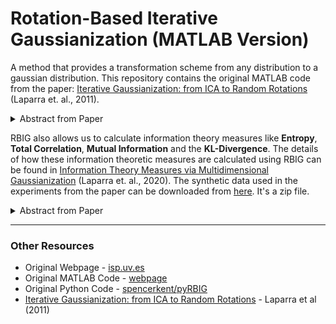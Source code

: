# Rotation-Based Iterative Gaussianization (MATLAB Version)


A method that provides a transformation scheme from any distribution to a gaussian distribution. This repository contains the original MATLAB code from the paper: [Iterative Gaussianization: from ICA to Random Rotations](https://arxiv.org/abs/1602.00229) (Laparra et. al., 2011).

<details>
<summary>Abstract from Paper</summary>

> Most signal processing problems involve the challenging task of multidimensional probability density function (PDF) estimation. In this work, we propose a solution to this problem by using a family of Rotation-based Iterative Gaussianization (RBIG) transforms. The general framework consists of the sequential application of a univariate marginal Gaussianization transform followed by an orthonormal transform. The proposed procedure looks for differentiable transforms to a known PDF so that the unknown PDF can be estimated at any point of the original domain. In particular, we aim at a zero mean unit covariance Gaussian for convenience. RBIG is formally similar to classical iterative Projection Pursuit (PP) algorithms. However, we show that, unlike in PP methods, the particular class of rotations used has no special qualitative relevance in this context, since looking for interestingness is not a critical issue for PDF estimation. The key difference is that our approach focuses on the univariate part (marginal Gaussianization) of the problem rather than on the multivariate part (rotation). This difference implies that one may select the most convenient rotation suited to each practical application. The differentiability, invertibility and convergence of RBIG are theoretically and experimentally analyzed. Relation to other methods, such as Radial Gaussianization (RG), one-class support vector domain description (SVDD), and deep neural networks (DNN) is also pointed out. The practical performance of RBIG is successfully illustrated in a number of multidimensional problems such as image synthesis, classification, denoising, and multi-information estimation.

</details>

RBIG also allows us to calculate information theory measures like **Entropy**, **Total Correlation**, **Mutual Information** and the **KL-Divergence**. The details of how these information theoretic measures are calculated using RBIG can be found in [Information Theory Measures via Multidimensional Gaussianization](https://arxiv.org/abs/2010.03807) (Laparra et. al., 2020). The synthetic data used in the experiments from the paper can be downloaded from [here](https://isp.uv.es/RBIG4IT_files/RBIG4IT_experiments_syntehtic_data.zip). It's a zip file.

<details>
<summary>Abstract from Paper</summary>

> Information theory is an outstanding framework to measure uncertainty, dependence and relevance in data and systems. It has several desirable properties for real world applications: it naturally deals with multivariate data, it can handle heterogeneous data types, and the measures can be interpreted in physical units. However, it has not been adopted by a wider audience because obtaining information from multidimensional data is a challenging problem due to the curse of dimensionality. Here we propose an indirect way of computing information based on a multivariate Gaussianization transform. Our proposal mitigates the difficulty of multivariate density estimation by reducing it to a composition of tractable (marginal) operations and simple linear transformations, which can be interpreted as a particular deep neural network. We introduce specific Gaussianization-based methodologies to estimate total correlation, entropy, mutual information and Kullback-Leibler divergence. We compare them to recent estimators showing the accuracy on synthetic data generated from different multivariate distributions. We made the tools and datasets publicly available to provide a test-bed to analyze future methodologies. Results show that our proposal is superior to previous estimators particularly in high-dimensional scenarios; and that it leads to interesting insights in neuroscience, geoscience, computer vision, and machine learning.

</details>

---

### Other Resources

* Original Webpage - [isp.uv.es](http://isp.uv.es/rbig.html)
* Original MATLAB Code - [webpage](https://github.com/ipl-uv/rbig_matlab)
* Original Python Code - [spencerkent/pyRBIG](https://github.com/spencerkent/pyRBIG)
* [Iterative Gaussianization: from ICA to Random Rotations](https://arxiv.org/abs/1602.00229) - Laparra et al (2011)
